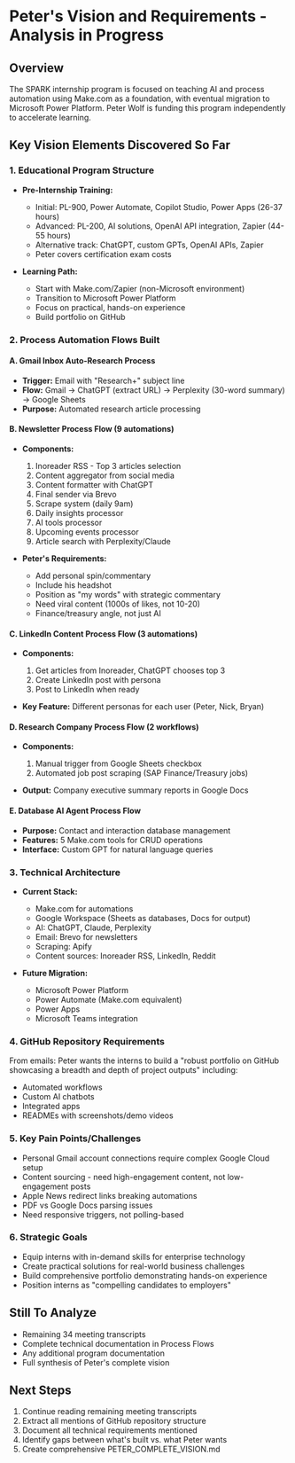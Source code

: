 # Peter's Vision and Requirements - Analysis in Progress

## Overview
The SPARK internship program is focused on teaching AI and process automation using Make.com as a foundation, with eventual migration to Microsoft Power Platform. Peter Wolf is funding this program independently to accelerate learning.

## Key Vision Elements Discovered So Far

### 1. Educational Program Structure
- **Pre-Internship Training:**
  - Initial: PL-900, Power Automate, Copilot Studio, Power Apps (26-37 hours)
  - Advanced: PL-200, AI solutions, OpenAI API integration, Zapier (44-55 hours)
  - Alternative track: ChatGPT, custom GPTs, OpenAI APIs, Zapier
  - Peter covers certification exam costs

- **Learning Path:**
  - Start with Make.com/Zapier (non-Microsoft environment)
  - Transition to Microsoft Power Platform
  - Focus on practical, hands-on experience
  - Build portfolio on GitHub

### 2. Process Automation Flows Built

#### A. Gmail Inbox Auto-Research Process
- **Trigger:** Email with "Research+" subject line
- **Flow:** Gmail → ChatGPT (extract URL) → Perplexity (30-word summary) → Google Sheets
- **Purpose:** Automated research article processing

#### B. Newsletter Process Flow (9 automations)
- **Components:**
  1. Inoreader RSS - Top 3 articles selection
  2. Content aggregator from social media
  3. Content formatter with ChatGPT
  4. Final sender via Brevo
  5. Scrape system (daily 9am)
  6. Daily insights processor
  7. AI tools processor
  8. Upcoming events processor
  9. Article search with Perplexity/Claude

- **Peter's Requirements:**
  - Add personal spin/commentary
  - Include his headshot
  - Position as "my words" with strategic commentary
  - Need viral content (1000s of likes, not 10-20)
  - Finance/treasury angle, not just AI

#### C. LinkedIn Content Process Flow (3 automations)
- **Components:**
  1. Get articles from Inoreader, ChatGPT chooses top 3
  2. Create LinkedIn post with persona
  3. Post to LinkedIn when ready

- **Key Feature:** Different personas for each user (Peter, Nick, Bryan)

#### D. Research Company Process Flow (2 workflows)
- **Components:**
  1. Manual trigger from Google Sheets checkbox
  2. Automated job post scraping (SAP Finance/Treasury jobs)

- **Output:** Company executive summary reports in Google Docs

#### E. Database AI Agent Process Flow
- **Purpose:** Contact and interaction database management
- **Features:** 5 Make.com tools for CRUD operations
- **Interface:** Custom GPT for natural language queries

### 3. Technical Architecture
- **Current Stack:**
  - Make.com for automations
  - Google Workspace (Sheets as databases, Docs for output)
  - AI: ChatGPT, Claude, Perplexity
  - Email: Brevo for newsletters
  - Scraping: Apify
  - Content sources: Inoreader RSS, LinkedIn, Reddit

- **Future Migration:**
  - Microsoft Power Platform
  - Power Automate (Make.com equivalent)
  - Power Apps
  - Microsoft Teams integration

### 4. GitHub Repository Requirements
From emails: Peter wants the interns to build a "robust portfolio on GitHub showcasing a breadth and depth of project outputs" including:
- Automated workflows
- Custom AI chatbots
- Integrated apps
- READMEs with screenshots/demo videos

### 5. Key Pain Points/Challenges
- Personal Gmail account connections require complex Google Cloud setup
- Content sourcing - need high-engagement content, not low-engagement posts
- Apple News redirect links breaking automations
- PDF vs Google Docs parsing issues
- Need responsive triggers, not polling-based

### 6. Strategic Goals
- Equip interns with in-demand skills for enterprise technology
- Create practical solutions for real-world business challenges
- Build comprehensive portfolio demonstrating hands-on experience
- Position interns as "compelling candidates to employers"

## Still To Analyze
- Remaining 34 meeting transcripts
- Complete technical documentation in Process Flows
- Any additional program documentation
- Full synthesis of Peter's complete vision

## Next Steps
1. Continue reading remaining meeting transcripts
2. Extract all mentions of GitHub repository structure
3. Document all technical requirements mentioned
4. Identify gaps between what's built vs. what Peter wants
5. Create comprehensive PETER_COMPLETE_VISION.md